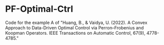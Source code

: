 # PF-Optimal-Ctrl
Code for the example A of "Huang, B., & Vaidya, U. (2022). A Convex Approach to Data-Driven Optimal Control via Perron–Frobenius and Koopman Operators. IEEE Transactions on Automatic Control, 67(9), 4778-4785."
